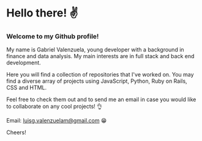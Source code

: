 # Hello there! ✌

### Welcome to my Github profile!

My name is Gabriel Valenzuela, young developer with a background in finance and data analysis. My main interests are in full stack and back end development.

Here you will find a collection of repositories that I've worked on. You may find a diverse array of projects using JavaScript, Python, Ruby on Rails, CSS and HTML.

Feel free to check them out and to send me an email in case you would like to collaborate on any cool projects! 👌

Email: luisg.valenzuelam@gmail.com 😁

Cheers!
